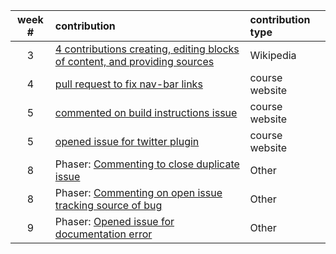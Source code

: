 week # | contribution | contribution type
:---: | :--- | :---
3 | [4 contributions creating, editing blocks of content, and providing sources](https://en.wikipedia.org/w/index.php?limit=50&title=Special%3AContributions&contribs=user&target=Ditht&namespace=&tagfilter=&start=&end=) | Wikipedia
4 | [pull request to fix nav-bar links](https://github.com/joannakl/cs480_s18/pull/51) | course website
5 | [commented on build instructions issue](https://github.com/joannakl/cs480_s18/pull/86) | course website
5 | [opened issue for twitter plugin](https://github.com/joannakl/cs480_s18/issues/88) | course website
8 | Phaser: [Commenting to close duplicate issue](https://github.com/photonstorm/phaser3-examples/issues/67) | Other
8 | Phaser: [Commenting on open issue tracking source of bug](https://github.com/photonstorm/phaser3-examples/issues/22) | Other
9 | Phaser: [Opened issue for documentation error](https://github.com/photonstorm/phaser/issues/3477) | Other

